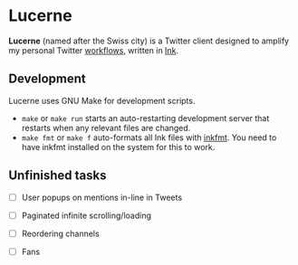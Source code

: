 # Lucerne

**Lucerne** (named after the Swiss city) is a Twitter client designed to amplify my personal Twitter [workflows](https://thesephist.com/posts/tools/), written in [Ink](https://dotink.co/).

## Development

Lucerne uses GNU Make for development scripts.

- `make` or `make run` starts an auto-restarting development server that restarts when any relevant files are changed.
- `make fmt` or `make f` auto-formats all Ink files with [inkfmt](https://github.com/thesephist/inkfmt). You need to have inkfmt installed on the system for this to work.

## Unfinished tasks

- [ ] User popups on mentions in-line in Tweets
- [ ] Paginated infinite scrolling/loading
- [ ] Reordering channels
- [ ] Fans

